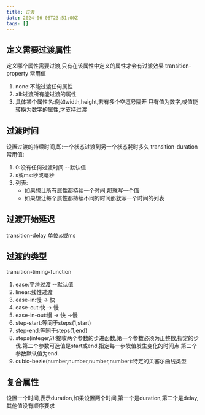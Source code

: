 ```yaml
---
title: 过渡
date: 2024-06-06T23:51:00Z
tags: []
---
```




## 定义需要过渡属性

定义哪个属性需要过渡,只有在该属性中定义的属性才会有过渡效果
transition-property
常用值

1. none:不能过渡任何属性
2. all:过渡所有能过渡的属性
3. 具体某个属性名:例如width,height,若有多个空逗号隔开
   只有值为数字,或值能转换为数字的属性,才支持过渡

## 过渡时间

设置过渡的持续时间,即:一个状态过渡到另一个状态耗时多久
transition-duration
常用值:

1. 0:没有任何过渡时间 --默认值
2. s或ms:秒或毫秒
3. 列表:
   - 如果想让所有属性都持续一个时间,那就写一个值
   - 如果想让每个属性都持续不同的时间那就写一个时间的列表

## 过渡开始延迟

transition-delay
单位:s或ms

## 过渡的类型

transition-timing-function

1. ease:平滑过渡 --默认值
2. linear:线性过渡
3. ease-in:慢 -> 快
4. ease-out:快 -> 慢
5. ease-in-out:慢 -> 快 ->慢
6. step-start:等同于steps(1,start)
7. step-end:等同于steps(1,end)
8. steps(integer,?):接收两个参数的步进函数,第一个参数必须为正整数,指定的步伐.第二个参数可选值是start或end,指定每一步发值发生变化的时间点.第二个参数默认值为end.
9. cubic-bezie(number,number,number,number):特定的贝塞尔曲线类型

## 复合属性

设置一个时间,表示duration,如果设置两个时间,第一个是duration,第二个是delay,其他值没有顺序要求
